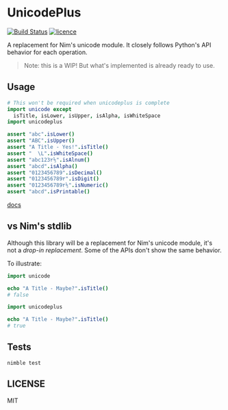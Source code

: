 # UnicodePlus

[![Build Status](https://img.shields.io/travis/nitely/nim-unicodeplus.svg?style=flat-square)](https://travis-ci.org/nitely/nim-unicodeplus)
[![licence](https://img.shields.io/github/license/nitely/nim-unicodeplus.svg?style=flat-square)](https://raw.githubusercontent.com/nitely/nim-unicodeplus/master/LICENSE)

A replacement for Nim's unicode module. It closely
follows Python's API behavior for each operation.

> Note: this is a WIP! But what's
> implemented is already ready to use.

## Usage

```nim
# This won't be required when unicodeplus is complete
import unicode except
  isTitle, isLower, isUpper, isAlpha, isWhiteSpace
import unicodeplus

assert "abc".isLower()
assert "ABC".isUpper()
assert "A Title - Yes!".isTitle()
assert "  \L".isWhiteSpace()
assert "abc123۲⅕".isAlnum()
assert "abcd".isAlpha()
assert "0123456789".isDecimal()
assert "0123456789۲".isDigit()
assert "0123456789۲⅕".isNumeric()
assert "abcd".isPrintable()
```

[docs](https://nitely.github.io/nim-unicodeplus/)

## vs Nim's stdlib

Although this library will be a replacement
for Nim's unicode module, it's not a *drop-in replacement*.
Some of the APIs don't show the same behavior.

To illustrate:

```nim
import unicode

echo "A Title - Maybe?".isTitle()
# false
```

```nim
import unicodeplus

echo "A Title - Maybe?".isTitle()
# true
```

## Tests

```
nimble test
```

## LICENSE

MIT
